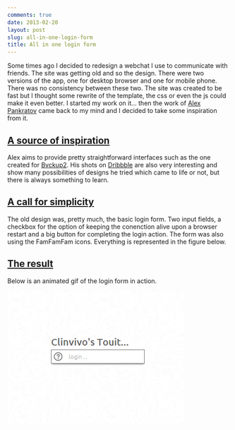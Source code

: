 ```yaml
---
comments: true
date: 2013-02-20
layout: post
slug: all-in-one-login-form
title: All in one login form
---
```



Some times ago I decided to redesign a webchat I use to communicate with friends. The site was getting old and so the design. There were two versions of the app, one for desktop browser and one for mobile phone. There was no consistency between these two. The site was created to be fast but I thought some rewrite of the template, the css or even the js could make it even better. I started my work on it... then the work of [Alex Pankratov](http://swappedcc.com/) came back to my mind and I decided to take some inspiration from it.
<a name="inspiration" href="#inspiration"><h2>A source of inspiration</h2></a>

Alex aims to provide pretty straightforward interfaces such as the one created for [Bvckup2](http://bvckup2.com/). His shots on [Dribbble](http://dribbble.com/apankrat) are also very interesting and show many possibilities of designs he tried which came to life or not, but there is always something to learn.
<a name="simplicity" href="#simplicity"><h2>A call for simplicity</h2></a>

The old design was, pretty much, the basic login form. Two input fields, a checkbox for the option of keeping the conenction alive upon a browser restart and a big button for completing the login action. The form was also using the FamFamFam icons. Everything is represented in the figure below.
<a name="simplicity" href="#result"><h2>The result</h2></a>

Below is an animated gif of the login form in action.

<div class="gif-player">
	<img class="gif-still" src="/img/posts/2013-02-20-login-form_initial-state.jpg">
	<img class="gif-movie"	gif="/img/posts/2013-02-20-login-form_animated.gif">
	<div class="gif-ctrl"></div>
</div>
